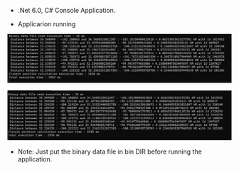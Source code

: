 * .Net 6.0, C# Console Application.


* Applicarion running
<p align="center">
  <img src="https://github.com/harakill/DistanceCalculator/blob/main/Docs/Output02.png" width="800" title="hover text">
</p>
<p align="center">
  <img src="https://github.com/harakill/DistanceCalculator/blob/main/Docs/Output.png" width="800" title="hover text">
</p>


* Note: Just put the binary data file in bin DIR before running the application.